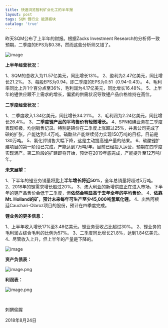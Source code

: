```yaml
---
title: 快速浏览智利矿业化工的半年报
layout: post
tags: SQM 锂行业 能源板块
catalog: 'true'
---
```

昨天SQM公布了上半年的财报。根据Zacks Investment Research的分析师一致预期，二季度的EPS为$0.38，然而这些分析师又错了。

![image](http://upload-images.jianshu.io/upload_images/8031739-4a4d646dc76a4778.jpg?imageMogr2/auto-orient/strip%7CimageView2/2/w/1240) 

**上半年经营状况：**

1、SQM的总收入为11.57亿美元，同比增长13%。
2、盈利为2.47亿美元，同比增长21.2%。
3、每股EPS为0.94，即二季度的EPS为0.51（0.94-0.43）。
4、毛利率同比上升1个百分点至36%，毛利润为4.17亿美元，同比增长16.48%。
5、上半年的锂供应跟不上需求的增长，偏紧的供需状况导致锂产品价格维持在高位。

**二季度经营状况：**

1、二季度收入1.34亿美元，同比增长34.21%。
2、毛利润为2.24亿美元，同比增长26.4%。
3、**二季度锂产品的平均售价有轻微增长。**
4、SPN和碘业务在二季度表现积极，均创销售记录。特别是碘价在二季度上涨超过25%，并且公司完成了碘的扩张，产能达到1.4万吨。硝酸盐产能继续努力实现150万吨的目标，目前是130万吨。
5、氯化钾销售大幅下降，这是主动提高锂产量的结果。
6、碳酸锂扩建项目的第一阶段已完成，产能达到7万吨/年。目前已经投入运营，预期在四季度实现满产。第二阶段的扩建即将开始，预计在2019年底完成，产能提升至12万吨/年。

**未来展望：**

1、下半年的锂业务销量将**比上半年增长将近50%**，全年总销量将超过5万吨。
2、2018年的锂需求增长超过20%。
3、澳大利亚的新增供应正在进入市场，下半年的锂产品售价会低于二季度，但**依然会明显高于去年全年的平均售价**。
4、**依靠Mt. Holland的矿，预计未来每年可生产至少45,000吨氢氧化锂。**
4、出售阿根廷Cauchari-Olaroz项目的股份，预计在四季度完成。

**锂业务的更多信息：**

1、上半年收入增长17%至3.48亿美元。锂业务营收占比超过30%。
2、锂业务的毛利润占综合毛利的比例为57%。
3、二季度同比增长21.8%，达到1.84亿美元。
4、尽管收入上升，但上半年的产量是下降的。

![image](http://upload-images.jianshu.io/upload_images/8031739-b471a8a3aaf4bc97.jpg?imageMogr2/auto-orient/strip%7CimageView2/2/w/1240) 

**资产负债表：**

![image.png](https://upload-images.jianshu.io/upload_images/8031739-5ffb885ddd8cfe6f.png?imageMogr2/auto-orient/strip%7CimageView2/2/w/1240)

**利润表：**

![image.png](https://upload-images.jianshu.io/upload_images/8031739-b728f95ecb84cc83.png?imageMogr2/auto-orient/strip%7CimageView2/2/w/1240)

​

刺猬偷腥

2018年8月24日